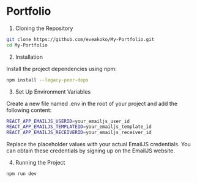 # Portfolio

1. Cloning the Repository
```bash
git clone https://github.com/eveakoko/My-Portfolio.git
cd My-Portfolio
```

2. Installation

Install the project dependencies using npm:
```bash
npm install --legacy-peer-deps
```

3. Set Up Environment Variables

Create a new file named .env in the root of your project and add the following content:

```bash
REACT_APP_EMAILJS_USERID=your_emailjs_user_id
REACT_APP_EMAILJS_TEMPLATEID=your_emailjs_template_id
REACT_APP_EMAILJS_RECEIVERID=your_emailjs_receiver_id
```

Replace the placeholder values with your actual EmailJS credentials. You can obtain these credentials by signing up on the EmailJS website.

4. Running the Project
```bash
npm run dev
```